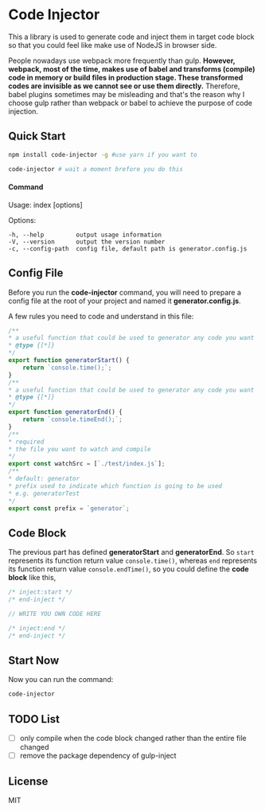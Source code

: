 # Code Injector

This a library is used to generate code and inject them in target code block so that you could feel like make use of NodeJS in 
browser side. 

People nowadays use webpack more frequently than gulp. <b>However, webpack, most of the time, makes use of babel and transforms (compile)
code in memory or build files in production stage. These transformed codes are invisible as we cannot see or use them directly.</b> Therefore, 
babel plugins sometimes may be misleading and that's the reason why I choose gulp rather than webpack or babel to achieve the purpose of code injection.

## Quick Start

```sh
npm install code-injector -g #use yarn if you want to

code-injector # wait a moment brefore you do this
```

#### Command
  Usage: index [options]

  Options:

    -h, --help         output usage information
    -V, --version      output the version number
    -c, --config-path  config file, default path is generator.config.js

## Config File

Before you run the <b>code-injector</b> command, you will need to prepare a config file at the root of your project and 
named it <b>generator.config.js</b>.

A few rules you need to code and understand in this file:

```javascript
/**
* a useful function that could be used to generator any code you want
* @type {[*]}
*/
export function generatorStart() {
    return `console.time();`;
}
/**
* a useful function that could be used to generator any code you want
* @type {[*]}
*/
export function generatorEnd() {
    return `console.timeEnd();`;
}
/**
* required
* the file you want to watch and compile
*/
export const watchSrc = [`./test/index.js`];
/**
* default: generator
* prefix used to indicate which function is going to be used
* e.g. generatorTest
*/
export const prefix = `generator`;
```

## Code Block

The previous part has defined <b>generatorStart</b> and <b>generatorEnd</b>. 
So `start` represents its function return value `console.time()`, 
whereas
`end` represents its function return value `console.endTime()`,
so you could define the <b>code block</b> like this,

```javascript
/* inject:start */
/* end-inject */

// WRITE YOU OWN CODE HERE

/* inject:end */
/* end-inject */
```

## Start Now
Now you can run the command: 

```sh
code-injector
```

## TODO List

- [ ] only compile when the code block changed rather than the entire file changed
- [ ] remove the package dependency of gulp-inject

## License

MIT
